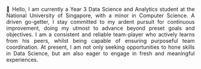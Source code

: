 <p align="justify">
👋 Hello, I am currently a Year 3 Data Science and Analytics student at the National University of Singapore, with a minor in Computer Science. A driven go-getter, I stay committed to my ardent pursuit for continuous improvement, doing my utmost to advance beyond preset goals and objectives. I am a consistent and reliable team-player who actively learns from his peers, whilst being capable of ensuring purposeful team coordination. At present, I am not only seeking opportunities to hone skills in Data Science, but am also eager to engage in fresh and meaningful experiences.
</p>

<!---
chiabingxuan/chiabingxuan is a ✨ special ✨ repository because its `README.md` (this file) appears on your GitHub profile.
You can click the Preview link to take a look at your changes.
--->

